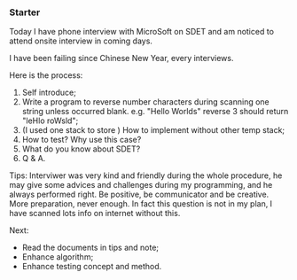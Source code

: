 ### Starter

Today I have phone interview with MicroSoft on SDET and am noticed to attend onsite interview in coming days.

I have been failing since Chinese New Year, every interviews.

Here is the process:
1. Self introduce;
2. Write a program to reverse number characters during scanning one string unless occurred blank. e.g. "Hello Worlds" reverse 3 should return "leHlo roWsld";
3. (I used one stack to store ) How to implement without other temp stack;
4. How to test? Why use this case?
5. What do you know about SDET?
6. Q & A.

Tips:
Interviwer was very kind and friendly during the whole procedure, he may give some advices and challenges during my programming, and he always performed right. Be positive, be communicator and be creative.
More preparation, never enough. In fact this question is not in my plan, I have scanned lots info on internet without this.

Next:
- Read the documents in tips and note;
- Enhance algorithm;
- Enhance testing concept and method.
